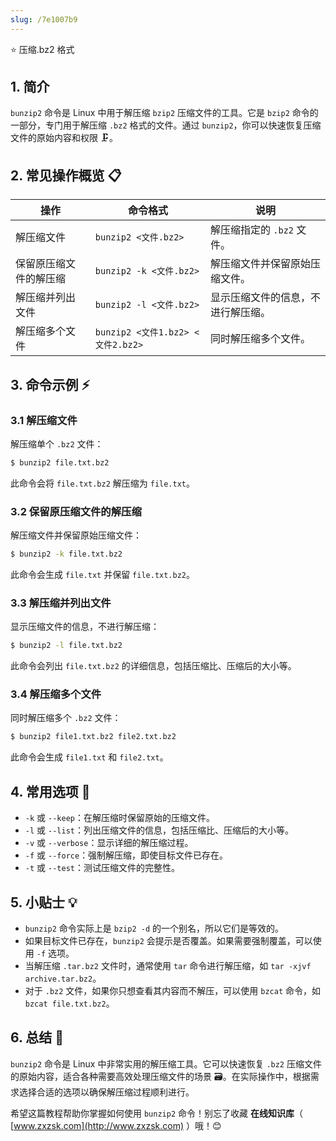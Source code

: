 ```yaml
---
slug: /7e1007b9
---
```

⭐ 压缩.bz2 格式

## 1. 简介

`bunzip2` 命令是 Linux 中用于解压缩 `bzip2` 压缩文件的工具。它是 `bzip2` 命令的一部分，专门用于解压缩 `.bz2` 格式的文件。通过 `bunzip2`，你可以快速恢复压缩文件的原始内容和权限 🗜️。

## 2. 常见操作概览 📋

| 操作                    | 命令格式                           | 说明                                 |
|-------------------------|-----------------------------------|--------------------------------------|
| 解压缩文件              | `bunzip2 <文件.bz2>`               | 解压缩指定的 `.bz2` 文件。           |
| 保留原压缩文件的解压缩  | `bunzip2 -k <文件.bz2>`            | 解压缩文件并保留原始压缩文件。       |
| 解压缩并列出文件        | `bunzip2 -l <文件.bz2>`            | 显示压缩文件的信息，不进行解压缩。   |
| 解压缩多个文件          | `bunzip2 <文件1.bz2> <文件2.bz2>`  | 同时解压缩多个文件。                 |

## 3. 命令示例 ⚡

### 3.1 解压缩文件

解压缩单个 `.bz2` 文件：

```bash
$ bunzip2 file.txt.bz2
```

此命令会将 `file.txt.bz2` 解压缩为 `file.txt`。

### 3.2 保留原压缩文件的解压缩

解压缩文件并保留原始压缩文件：

```bash
$ bunzip2 -k file.txt.bz2
```

此命令会生成 `file.txt` 并保留 `file.txt.bz2`。

### 3.3 解压缩并列出文件

显示压缩文件的信息，不进行解压缩：

```bash
$ bunzip2 -l file.txt.bz2
```

此命令会列出 `file.txt.bz2` 的详细信息，包括压缩比、压缩后的大小等。

### 3.4 解压缩多个文件

同时解压缩多个 `.bz2` 文件：

```bash
$ bunzip2 file1.txt.bz2 file2.txt.bz2
```

此命令会生成 `file1.txt` 和 `file2.txt`。

## 4. 常用选项 📝

- `-k` 或 `--keep`：在解压缩时保留原始的压缩文件。
- `-l` 或 `--list`：列出压缩文件的信息，包括压缩比、压缩后的大小等。
- `-v` 或 `--verbose`：显示详细的解压缩过程。
- `-f` 或 `--force`：强制解压缩，即使目标文件已存在。
- `-t` 或 `--test`：测试压缩文件的完整性。

## 5. 小贴士 💡

- `bunzip2` 命令实际上是 `bzip2 -d` 的一个别名，所以它们是等效的。
- 如果目标文件已存在，`bunzip2` 会提示是否覆盖。如果需要强制覆盖，可以使用 `-f` 选项。
- 当解压缩 `.tar.bz2` 文件时，通常使用 `tar` 命令进行解压缩，如 `tar -xjvf archive.tar.bz2`。
- 对于 `.bz2` 文件，如果你只想查看其内容而不解压，可以使用 `bzcat` 命令，如 `bzcat file.txt.bz2`。

## 6. 总结 🎯

`bunzip2` 命令是 Linux 中非常实用的解压缩工具。它可以快速恢复 `.bz2` 压缩文件的原始内容，适合各种需要高效处理压缩文件的场景 🗃️。在实际操作中，根据需求选择合适的选项以确保解压缩过程顺利进行。

希望这篇教程帮助你掌握如何使用 `bunzip2` 命令！别忘了收藏 **在线知识库**（ [www.zxzsk.com](http://www.zxzsk.com) ）哦！😊
